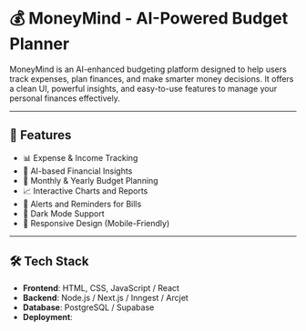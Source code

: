 # 💰 MoneyMind - AI-Powered Budget Planner

MoneyMind is an AI-enhanced budgeting platform designed to help users track expenses, plan finances, and make smarter money decisions. It offers a clean UI, powerful insights, and easy-to-use features to manage your personal finances effectively.

---

## 🚀 Features

- 📊 Expense & Income Tracking
- 🧠 AI-based Financial Insights 
- 📆 Monthly & Yearly Budget Planning
- 📈 Interactive Charts and Reports
- 🔔 Alerts and Reminders for Bills
- 🌙 Dark Mode Support
- 📱 Responsive Design (Mobile-Friendly)

---

## 🛠️ Tech Stack

- **Frontend**: HTML, CSS, JavaScript / React 
- **Backend**: Node.js / Next.js / Inngest / Arcjet
- **Database**: PostgreSQL / Supabase
- **Deployment**: 
